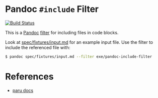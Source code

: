 # Pandoc `#include` Filter

[![Build Status](https://travis-ci.org/suhlig/pandoc-include-filter.svg?branch=master)](https://travis-ci.org/suhlig/pandoc-include-filter)

This is a [Pandoc](http://pandoc.org/) [filter](http://www.pandoc.org/filters.html) for including files in code blocks.

Look at [spec/fixtures/input.md](spec/fixtures/input.md) for an example input file. Use the filter to include the referenced file with:

```bash
$ pandoc spec/fixtures/input.md --filter exe/pandoc-include-filter
```

# References

* [paru docs](https://heerdebeer.org/Software/markdown/paru/#writing-and-using-pandoc-filters-with-paru)
